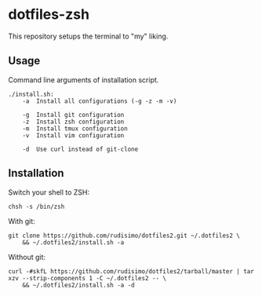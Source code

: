 # dotfiles-zsh

This repository setups the terminal to "my" liking.

## Usage

Command line arguments of installation script.

    ./install.sh:
        -a  Install all configurations (-g -z -m -v)

        -g  Install git configuration
        -z  Install zsh configuration
        -m  Install tmux configuration
        -v  Install vim configuration

        -d  Use curl instead of git-clone

## Installation

Switch your shell to ZSH:

    chsh -s /bin/zsh

With git:

    git clone https://github.com/rudisimo/dotfiles2.git ~/.dotfiles2 \
        && ~/.dotfiles2/install.sh -a

Without git:

    curl -#skfL https://github.com/rudisimo/dotfiles2/tarball/master | tar xzv --strip-components 1 -C ~/.dotfiles2 -- \
        && ~/.dotfiles2/install.sh -a -d
